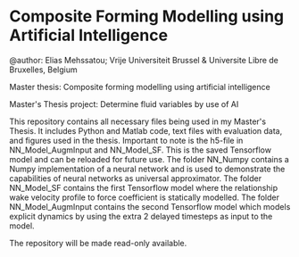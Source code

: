 # Composite Forming Modelling using Artificial Intelligence

@author: Elias Mehssatou; Vrije Universiteit Brussel & Universite Libre de Bruxelles, Belgium

Master thesis: Composite forming modelling using artificial intelligence

Master's Thesis project: Determine fluid variables by use of AI

This repository contains all necessary files being used in my Master's Thesis. It includes Python and Matlab code, text files with evaluation data, and figures used in the thesis. Important to note is the h5-file in NN_Model_AugmInput and NN_Model_SF. This is the saved Tensorflow model and can be reloaded for future use. The folder NN_Numpy contains a Numpy implementation of a neural network and is used to demonstrate the capabilities of neural networks as universal approximator. The folder NN_Model_SF contains the first Tensorflow model where the relationship wake velocity profile to force coefficient is statically modelled. The folder NN_Model_AugmInput contains the second Tensorflow model which models explicit dynamics by using the extra 2 delayed timesteps as input to the model.



The repository will be made read-only available.
